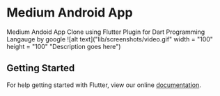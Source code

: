 # Medium Android App

Medium Andoid App Clone using Flutter Plugin for Dart Programming Langauge by google
![alt text]("lib/screenshots/video.gif" width = "100" height = "100" "Description goes here")

## Getting Started

For help getting started with Flutter, view our online
[documentation](https://flutter.io/).
